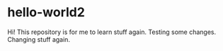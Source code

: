 # hello-world2

Hi! This repository is for me to learn stuff again.
Testing some changes.
Changing stuff again.

